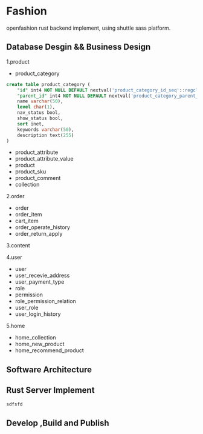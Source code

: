 # Fashion

openfashion rust backend implement, using shuttle sass platform.

## Database Desgin && Business Design

1.product

- product_category

```sql
create table product_category (
    "id" int4 NOT NULL DEFAULT nextval('product_category_id_seq'::regclass),
    "parent_id" int4 NOT NULL DEFAULT nextval('product_category_parent_id_seq'::regclass),
    name varchar(50),
    level char(1),
    nav_status bool,
    show_status bool,
    sort inet,
    keywords varchar(50),
    description text(255)
)
```

- product_attribute
- product_attribute_value
- product
- product_sku
- product_comment
- collection

2.order

- order
- order_item
- cart_item
- order_operate_history
- order_return_apply

3.content

4.user

- user
- user_recevie_address
- user_payment_type
- role
- permission
- role_permission_relation
- user_role
- user_login_history

5.home

- home_collection
- home_new_product
- home_recommend_product

## Software Architecture

## Rust Server Implement

```js
sdfsfd
```

## Develop ,Build and Publish
